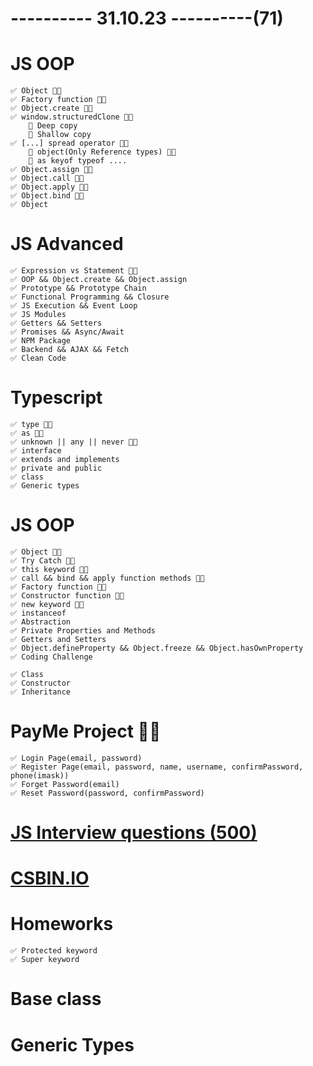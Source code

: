 # ---------- 31.10.23 ----------(71)

# JS OOP

    ✅ Object 👍🏻
    ✅ Factory function 👍🏻
    ✅ Object.create 👍🏻
    ✅ window.structuredClone 👍🏻
        🐣 Deep copy
        🐣 Shallow copy
    ✅ [...] spread operator 👍🏻
        🐣 object(Only Reference types) 👍🏻
        🐣 as keyof typeof ....
    ✅ Object.assign 👍🏻
    ✅ Object.call 👍🏻
    ✅ Object.apply 👍🏻
    ✅ Object.bind 👍🏻
    ✅ Object

# JS Advanced

    ✅ Expression vs Statement 👍🏻
    ✅ OOP && Object.create && Object.assign
    ✅ Prototype && Prototype Chain
    ✅ Functional Programming && Closure
    ✅ JS Execution && Event Loop
    ✅ JS Modules
    ✅ Getters && Setters
    ✅ Promises && Async/Await
    ✅ NPM Package
    ✅ Backend && AJAX && Fetch
    ✅ Clean Code

# Typescript

    ✅ type 👍🏻
    ✅ as 👍🏻
    ✅ unknown || any || never 👍🏻
    ✅ interface
    ✅ extends and implements
    ✅ private and public
    ✅ class
    ✅ Generic types

# JS OOP

    ✅ Object 👍🏻
    ✅ Try Catch 👍🏻
    ✅ this keyword 👍🏻
    ✅ call && bind && apply function methods 👍🏻
    ✅ Factory function 👍🏻
    ✅ Constructor function 👍🏻
    ✅ new keyword 👍🏻
    ✅ instanceof
    ✅ Abstraction
    ✅ Private Properties and Methods
    ✅ Getters and Setters
    ✅ Object.defineProperty && Object.freeze && Object.hasOwnProperty
    ✅ Coding Challenge

    ✅ Class
    ✅ Constructor
    ✅ Inheritance

# PayMe Project 👍🏻

    ✅ Login Page(email, password)
    ✅ Register Page(email, password, name, username, confirmPassword, phone(imask))
    ✅ Forget Password(email)
    ✅ Reset Password(password, confirmPassword)

# [JS Interview questions (500)](https://github.com/sudheerj/javascript-interview-questions)

# [CSBIN.IO](http://csbin.io)

# Homeworks

    ✅ Protected keyword
    ✅ Super keyword

# Base class

# Generic Types
